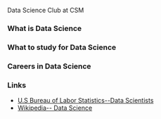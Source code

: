 Data Science Club at CSM

### What is Data Science

### What to study for Data Science

### Careers in Data Science

### Links
* [U.S Bureau of Labor Statistics--Data Scientists](https://www.bls.gov/oes/current/oes152098.htm)
* [Wikipedia-- Data Science](https://en.wikipedia.org/wiki/Data_science)






